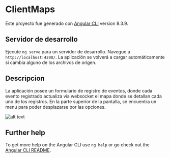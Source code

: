 # ClientMaps

Este proyecto fue generado con [Angular CLI](https://github.com/angular/angular-cli) version 8.3.9.

## Servidor de desarrollo

Ejecute `ng serve` para un servidor de desarrollo. Navegue a `http://localhost:4200/`. La aplicación se volverá a cargar automáticamente si cambia alguno de los archivos de origen.

## Descripcion

La aplicación posee un formulario de registro de eventos, donde cada evento registrado actualiza via websocket el mapa donde se detallan cada uno de los registros. En la parte superior de la pantalla, se encuentra un menu para poder desplazarse por las opciones.

![alt text](https://www.dropbox.com/s/wjpompmx3zpdx6f/image_one.png?dl=0)


## Further help

To get more help on the Angular CLI use `ng help` or go check out the [Angular CLI README](https://github.com/angular/angular-cli/blob/master/README.md).
